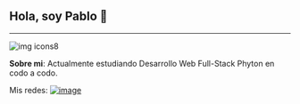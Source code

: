 ## Hola, soy Pablo 👋

---
![img icons8](https://iconos8.es/icon/13930/linkedin)

**Sobre mi**: Actualmente estudiando Desarrollo Web Full-Stack Phyton en codo a codo.

<!--
Here are some ideas to get you started:

- 🔭 I’m currently working on ...
- 🌱 I’m currently learning ...
- 👯 I’m looking to collaborate on ...
- 🤔 I’m looking for help with ...
- 💬 Ask me about ...
- 📫 How to reach me: ...
- 😄 Pronouns: ...
- ⚡ Fun fact: ...
-->
Mis redes:
[![image](https://github.com/PabloGastonMedina/PabloGastonMedina/assets/99515825/119663a6-4515-4109-90f6-d31dfeba62fc)](https://iconos8.es/icon/13930/linkedin)
